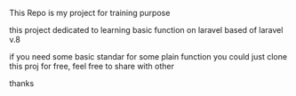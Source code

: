 This Repo is my project for training purpose

this project dedicated to learning basic function on laravel based of laravel v.8

if you need some basic standar for some plain function you could just clone this proj for free, feel free to share with other 

thanks

